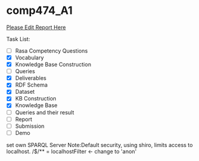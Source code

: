 # comp474_A1

[Please Edit Report Here](https://drive.google.com/file/d/1CI6lRw0AuEwhkWlqzpoV4ALnYymq9fW6/view?usp=sharing)

Task List:</br>
- [ ] Rasa Competency Questions
- [x] Vocabulary
- [x] Knowledge Base Construction
- [ ] Queries
- [x] Deliverables
- [x] RDF Schema
- [x] Dataset
- [x] KB Construction
- [x] Knowledge Base
- [ ] Queries and their result
- [ ] Report
- [ ] Submission
- [ ] Demo

set own SPARQL Server
Note:Default security, using shiro, limits access to localhost.  /$/** = localhostFilter <- change to 'anon'
